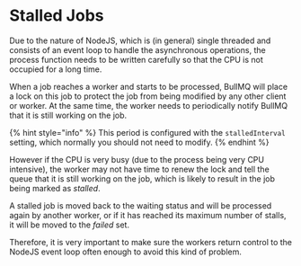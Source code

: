 # Stalled Jobs

Due to the nature of NodeJS, which is \(in general\) single threaded and consists of an event loop to handle the asynchronous operations, the process function needs to be written carefully so that the CPU is not occupied for a long time.

When a job reaches a worker and starts to be processed, BullMQ will place a lock on this job to protect the job from being modified by any other client or worker. At the same time, the worker needs to periodically notify BullMQ that it is still working on the job.

{% hint style="info" %}
This period is configured with the `stalledInterval` setting, which normally you should not need to modify.
{% endhint %}

However if the CPU is very busy (due to the process being very CPU intensive), the worker may not have time to renew the lock and tell the queue that it is still working on the job, which is likely to result in the job being marked as _stalled_.

A stalled job is moved back to the waiting status and will be processed again by another worker, or if it has reached its maximum number of stalls, it will be moved to the _failed_ set.

Therefore, it is very important to make sure the workers return control to the NodeJS event loop often enough to avoid this kind of problem.

